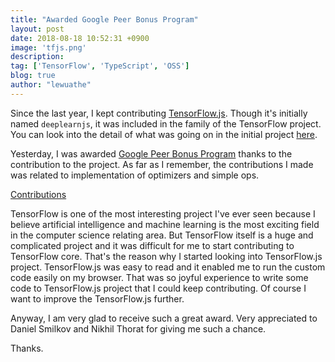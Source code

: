 ```yaml
---
title: "Awarded Google Peer Bonus Program"
layout: post
date: 2018-08-18 10:52:31 +0900
image: 'tfjs.png'
description:
tag: ['TensorFlow', 'TypeScript', 'OSS']
blog: true
author: "lewuathe"
---
```


Since the last year, I kept contributing [TensorFlow.js](https://js.tensorflow.org/). Though it's initially named `deeplearnjs`, it was included in the family of the TensorFlow project. You can look into the detail of what was going on in the initial project [here](http://localhost:4000/gave-a-talk-at-tfug-6.html). 

Yesterday, I was awarded [Google Peer Bonus Program](https://opensource.googleblog.com/2018/08/congratulations-to-open-source-peer-bonus-winners.html) thanks to the contribution to the project. As far as I remember, the contributions I made was related to implementation of optimizers and simple ops. 

[Contributions](https://github.com/tensorflow/tfjs-core/commits?author=Lewuathe)

TensorFlow is one of the most interesting project I've ever seen because I believe artificial intelligence and machine learning is the most exciting field in the computer science relating area. But TensorFlow itself is a huge and complicated project and it was difficult for me to start contributing to TensorFlow core. That's the reason why I started looking into TensorFlow.js project. TensorFlow.js was easy to read and it enabled me to run the custom code easily on my browser. That was so joyful experience to write some code to TensorFlow.js project that I could keep contributing. Of course I want to improve the TensorFlow.js further.

Anyway, I am very glad to receive such a great award. Very appreciated to Daniel Smilkov and Nikhil Thorat for giving me such a chance.

Thanks.


